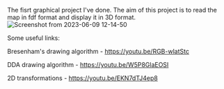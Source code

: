 The fisrt graphical project I've done. The aim of this project is to read the map in fdf format and display it in 3D format.
![Screenshot from 2023-06-09 12-14-50](https://github.com/AshParker19/42_FdF/assets/117525743/87aea3fe-d04a-4835-b4d2-d5b500565d48)

Some useful links:

Bresenham's drawing algorithm - https://youtu.be/RGB-wlatStc

DDA drawing algorithm - https://youtu.be/W5P8GlaEOSI

2D transformations - https://youtu.be/EKN7dTJ4ep8
